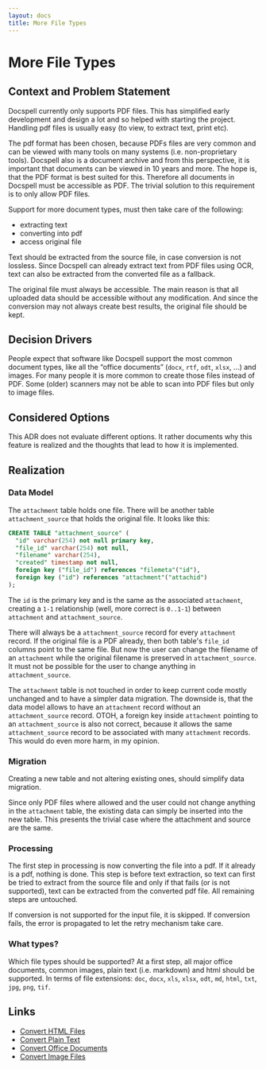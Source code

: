 ```yaml
---
layout: docs
title: More File Types
---
```


# More File Types

## Context and Problem Statement

Docspell currently only supports PDF files. This has simplified early
development and design a lot and so helped with starting the project.
Handling pdf files is usually easy (to view, to extract text, print
etc).

The pdf format has been chosen, because PDFs files are very common and
can be viewed with many tools on many systems (i.e. non-proprietary
tools). Docspell also is a document archive and from this perspective,
it is important that documents can be viewed in 10 years and more. The
hope is, that the PDF format is best suited for this. Therefore all
documents in Docspell must be accessible as PDF. The trivial solution
to this requirement is to only allow PDF files.

Support for more document types, must then take care of the following:

- extracting text
- converting into pdf
- access original file

Text should be extracted from the source file, in case conversion is
not lossless. Since Docspell can already extract text from PDF files
using OCR, text can also be extracted from the converted file as a
fallback.

The original file must always be accessible. The main reason is that
all uploaded data should be accessible without any modification. And
since the conversion may not always create best results, the original
file should be kept.


## Decision Drivers

People expect that software like Docspell support the most common
document types, like all the “office documents” (`docx`, `rtf`, `odt`,
`xlsx`, …) and images. For many people it is more common to create
those files instead of PDF. Some (older) scanners may not be able to
scan into PDF files but only to image files.


## Considered Options

This ADR does not evaluate different options. It rather documents why
this feature is realized and the thoughts that lead to how it is
implemented.

## Realization

### Data Model

The `attachment` table holds one file. There will be another table
`attachment_source` that holds the original file. It looks like this:

``` sql
CREATE TABLE "attachment_source" (
  "id" varchar(254) not null primary key,
  "file_id" varchar(254) not null,
  "filename" varchar(254),
  "created" timestamp not null,
  foreign key ("file_id") references "filemeta"("id"),
  foreign key ("id") references "attachment"("attachid")
);
```

The `id` is the primary key and is the same as the associated
`attachment`, creating a `1-1` relationship (well, more correct is
`0..1-1`) between `attachment` and `attachment_source`.

There will always be a `attachment_source` record for every
`attachment` record. If the original file is a PDF already, then both
table's `file_id` columns point to the same file. But now the user can
change the filename of an `attachment` while the original filename is
preserved in `attachment_source`. It must not be possible for the user
to change anything in `attachment_source`.

The `attachment` table is not touched in order to keep current code
mostly unchanged and to have a simpler data migration. The downside
is, that the data model allows to have an `attachment` record without
an `attachment_source` record. OTOH, a foreign key inside `attachment`
pointing to an `attachment_source` is also not correct, because it
allows the same `attachment_source` record to be associated with many
`attachment` records. This would do even more harm, in my opinion.

### Migration

Creating a new table and not altering existing ones, should simplify
data migration.

Since only PDF files where allowed and the user could not change
anything in the `attachment` table, the existing data can simply be
inserted into the new table. This presents the trivial case where the
attachment and source are the same.


### Processing

The first step in processing is now converting the file into a pdf. If
it already is a pdf, nothing is done. This step is before text
extraction, so text can first be tried to extract from the source file
and only if that fails (or is not supported), text can be extracted
from the converted pdf file. All remaining steps are untouched.

If conversion is not supported for the input file, it is skipped. If
conversion fails, the error is propagated to let the retry mechanism
take care.

### What types?

Which file types should be supported? At a first step, all major
office documents, common images, plain text (i.e. markdown) and html
should be supported. In terms of file extensions: `doc`, `docx`,
`xls`, `xlsx`, `odt`, `md`, `html`, `txt`, `jpg`, `png`, `tif`.



## Links

* [Convert HTML Files](0007_convert_html_files)
* [Convert Plain Text](0008_convert_plain_text)
* [Convert Office Documents](0009_convert_office_docs)
* [Convert Image Files](0010_convert_image_files)
